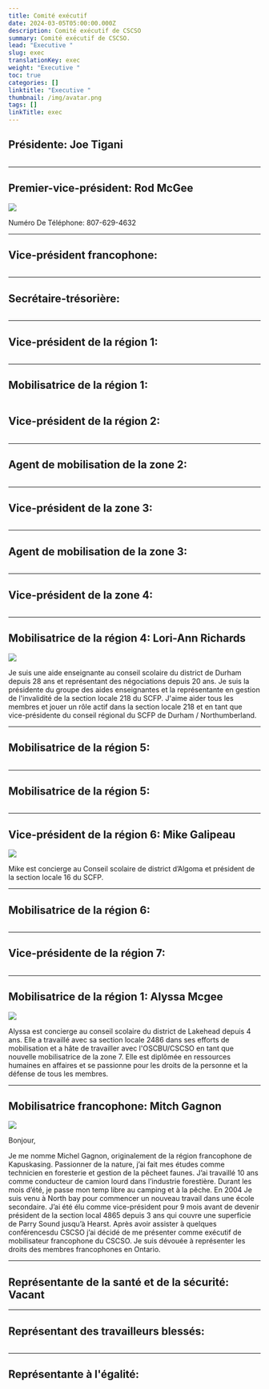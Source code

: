 ```yaml
---
title: Comité exécutif
date: 2024-03-05T05:00:00.000Z
description: Comité exécutif de CSCSO
summary: Comité exécutif de CSCSO.
lead: "Executive "
slug: exec
translationKey: exec
weight: "Executive "
toc: true
categories: []
linktitle: "Executive "
thumbnail: /img/avatar.png
tags: []
linkTitle: exec
---
```

## Présidente: Joe Tigani

![]()



- - -

## Premier-vice-président: Rod McGee

![](/img/2-4.png)

Numéro De Téléphone: 807-629-4632

- - -

## Vice-président francophone: 

![]()



- - -

## Secrétaire-trésorière: 

![]()



- - -

## Vice-président de la région 1: 

![]()



- - -

## Mobilisatrice de la région 1: 

![]()

## Vice-président de la région 2: 

![]()



- - -

## Agent de mobilisation de la zone 2: 

![]()



- - -

## Vice-président de la zone 3: 

![]()

- - -

## Agent de mobilisation de la zone 3:  

![]()



- - -

## Vice-président de la zone 4: 

![]()



- - -

## Mobilisatrice de la région 4: Lori-Ann Richards

![](/img/8a45f083-7d03-4aae-b32b-2fdc9ef37fb5.jpeg)

Je suis une aide enseignante au conseil scolaire du district de Durham depuis 28 ans et représentant des négociations depuis 20 ans.
Je suis la présidente du groupe des aides enseignantes et la représentante en gestion de l'invalidité de la section locale 218 du SCFP.
J'aime aider tous les membres et jouer un rôle actif dans la section locale 218 et en tant que vice-présidente du conseil régional du SCFP de Durham / Northumberland.

- - -

## Mobilisatrice de la région 5: 

![]()

- - -

## Mobilisatrice de la région 5: 

![]()

- - -

## Vice-président de la région 6: Mike Galipeau

![](/img/5.png)

Mike est concierge au Conseil scolaire de district d’Algoma et président de la section locale 16 du SCFP.

- - -

## Mobilisatrice de la région 6: 

![]()



- - -

## Vice-présidente de la région 7: 

![]()



- - -

## Mobilisatrice de la région 1: Alyssa Mcgee

![](/img/17.png)

Alyssa est concierge au conseil scolaire du district de Lakehead depuis 4 ans. Elle a travaillé avec sa section locale 2486 dans ses efforts de mobilisation et a hâte de travailler avec l'OSCBU/CSCSO en tant que nouvelle mobilisatrice de la zone 7. Elle est diplômée en ressources humaines en affaires et se passionne pour les droits de la personne et la défense de tous les membres.

- - -

## Mobilisatrice francophone: Mitch Gagnon

![](/img/4.png)

Bonjour,

Je me nomme Michel Gagnon, originalement de la région francophone de Kapuskasing. Passionner de la nature, j’ai fait mes études comme technicien en foresterie et gestion de la pêcheet faunes. J’ai travaillé 10 ans comme conducteur de camion lourd dans l’industrie forestière. Durant les mois d’été, je passe mon temp libre au camping et à la pêche. En 2004 Je suis venu à North bay pour commencer un nouveau travail dans une école secondaire. J’ai été élu comme vice-président pour 9 mois avant de devenir président de la section local 4865 depuis 3 ans qui couvre une superficie de Parry Sound jusqu’à Hearst. Après avoir assister à quelques conférencesdu CSCSO j’ai décidé de me présenter comme exécutif de mobilisateur francophone du CSCSO. Je suis dévouée à représenter les droits des membres francophones en Ontario.

- - -

## Représentante de la santé et de la sécurité: Vacant

- - -

## Représentant des travailleurs blessés: 

![]()



- - -

## Représentante à l'égalité: 

![]()